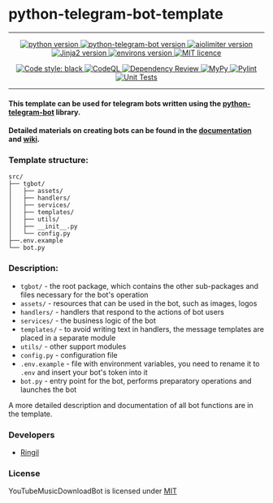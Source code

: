 # python-telegram-bot-template

---

<p align="center">
    <a href="https://www.python.org/downloads/release/python-3110/">
            <img src="https://img.shields.io/badge/python-v3.11-informational" alt="python version">
    </a>
    <a href="https://pypi.org/project/python-telegram-bot/20.3/">
            <img src="https://img.shields.io/badge/python_telegram_bot-v20.3-informational" alt="python-telegram-bot version">
    </a>
    <a href="https://pypi.org/project/aiolimiter/1.1.0/">
            <img src="https://img.shields.io/badge/aiolimiter-v1.1.0-informational" alt="aiolimiter version">
    </a>
    <a href="https://pypi.org/project/Jinja2/3.1.2/">
            <img src="https://img.shields.io/badge/Jinja2-v3.1.2-informational" alt="Jinja2 version">
    </a>
    <a href="https://pypi.org/project/environs/9.5.0/">
            <img src="https://img.shields.io/badge/environs-v9.5.0-informational" alt="environs version">
    </a>
    <a href="https://github.com/rin-gil/python-telegram-bot-template/blob/master/LICENCE">
        <img src="https://img.shields.io/badge/licence-MIT-success" alt="MIT licence">
    </a>
</p>
<p align="center">
    <a href="https://github.com/psf/black">
            <img src="https://img.shields.io/badge/code%20style-black-black.svg" alt="Code style: black">
    </a>
    <a href="https://github.com/rin-gil/python-telegram-bot-template/actions/workflows/codeql.yml">
            <img src="https://github.com/rin-gil/python-telegram-bot-template/actions/workflows/codeql.yml/badge.svg" alt="CodeQL">
    </a>
    <a href="https://github.com/rin-gil/python-telegram-bot-template/actions/workflows/dependency-review.yml">
            <img src="https://github.com/rin-gil/python-telegram-bot-template/actions/workflows/dependency-review.yml/badge.svg" alt="Dependency Review">
    </a>
    <a href="https://github.com/rin-gil/python-telegram-bot-template/actions/workflows/mypy.yml">
            <img src="https://github.com/rin-gil/python-telegram-bot-template/actions/workflows/mypy.yml/badge.svg" alt="MyPy">
    </a>
    <a href="https://github.com/rin-gil/python-telegram-bot-template/actions/workflows/pylint.yml">
            <img src="https://github.com/rin-gil/python-telegram-bot-template/actions/workflows/pylint.yml/badge.svg" alt="Pylint">
    </a>
    <a href="https://github.com/rin-gil/python-telegram-bot-template/actions/workflows/unittests.yml">
            <img src="https://github.com/rin-gil/python-telegram-bot-template/actions/workflows/unittests.yml/badge.svg" alt="Unit Tests">
    </a>
</p>

---

#### This template can be used for telegram bots written using the [python-telegram-bot](https://python-telegram-bot.org) library.

#### Detailed materials on creating bots can be found in the [documentation](https://docs.python-telegram-bot.org/en/stable/) and [wiki](https://github.com/python-telegram-bot/python-telegram-bot/wiki).

### Template structure:

```
src/
├── tgbot/  
│   ├── assets/
│   ├── handlers/
│   ├── services/
│   ├── templates/
│   ├── utils/
│   ├── __init__.py
│   └── config.py
├──.env.example
└── bot.py
```

### Description:

* `tgbot/` - the root package, which contains the other sub-packages and files necessary for the bot's operation
* `assets/` - resources that can be used in the bot, such as images, logos
* `handlers/` - handlers that respond to the actions of bot users
* `services/` - the business logic of the bot
* `templates/` - to avoid writing text in handlers, the message templates are placed in a separate module
* `utils/` - other support modules
* `config.py` - configuration file
* `.env.example` - file with environment variables, you need to rename it to `.env` and insert your bot's token into it
* `bot.py` - entry point for the bot, performs preparatory operations and launches the bot

A more detailed description and documentation of all bot functions are in the template.

### Developers

* [Ringil](https://github.com/rin-gil)

### License

YouTubeMusicDownloadBot is licensed under [MIT](https://github.com/rin-gil/YoutubeMusicDownloadBot/blob/master/LICENCE)